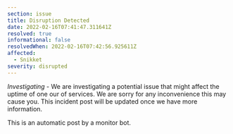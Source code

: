 ```yaml
---
section: issue
title: Disruption Detected
date: 2022-02-16T07:41:47.311641Z
resolved: true
informational: false
resolvedWhen: 2022-02-16T07:42:56.925611Z
affected:
  - Snikket
severity: disrupted
---
```

*Investigating* - We are investigating a potential issue that might affect the uptime of one our of services. We are sorry for any inconvenience this may cause you. This incident post will be updated once we have more information.

This is an automatic post by a monitor bot.
        